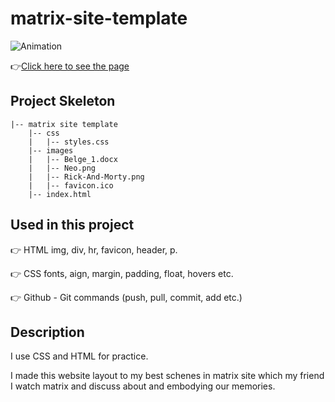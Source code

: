 # matrix-site-template
![Animation](https://github.com/bbluechip/matrix-site-template/blob/master/images/Animation.gif)

👉[Click here to see the page](https://bbluechip.github.io/matrix-site-template/)

## Project Skeleton

```
|-- matrix site template
    |-- css
    |   |-- styles.css  
    |-- images
    |   |-- Belge_1.docx
    |   |-- Neo.png     
    |   |-- Rick-And-Morty.png
    |   |-- favicon.ico       
    |-- index.html
```

## Used in this project
👉 HTML img, div, hr, favicon, header, p.

👉 CSS fonts, aign, margin, padding, float, hovers etc.

👉 Github - Git commands (push, pull, commit, add etc.)

## Description 
I use CSS and HTML for practice. 

I made this website layout to my best schenes in matrix site which my friend I watch matrix and discuss about and embodying our memories.
